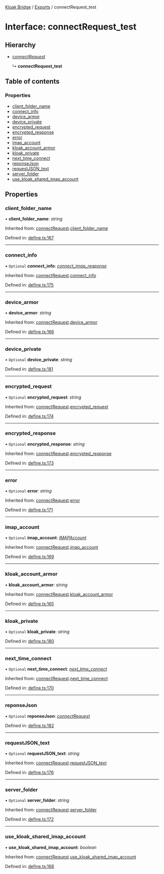 [Kloak Bridge](../README.md) / [Exports](../modules.md) / connectRequest_test

# Interface: connectRequest\_test

## Hierarchy

* [*connectRequest*](connectrequest.md)

  ↳ **connectRequest_test**

## Table of contents

### Properties

- [client\_folder\_name](connectrequest_test.md#client_folder_name)
- [connect\_info](connectrequest_test.md#connect_info)
- [device\_armor](connectrequest_test.md#device_armor)
- [device\_private](connectrequest_test.md#device_private)
- [encrypted\_request](connectrequest_test.md#encrypted_request)
- [encrypted\_response](connectrequest_test.md#encrypted_response)
- [error](connectrequest_test.md#error)
- [imap\_account](connectrequest_test.md#imap_account)
- [kloak\_account\_armor](connectrequest_test.md#kloak_account_armor)
- [kloak\_private](connectrequest_test.md#kloak_private)
- [next\_time\_connect](connectrequest_test.md#next_time_connect)
- [reponseJson](connectrequest_test.md#reponsejson)
- [requestJSON\_text](connectrequest_test.md#requestjson_text)
- [server\_folder](connectrequest_test.md#server_folder)
- [use\_kloak\_shared\_imap\_account](connectrequest_test.md#use_kloak_shared_imap_account)

## Properties

### client\_folder\_name

• **client\_folder\_name**: *string*

Inherited from: [connectRequest](connectrequest.md).[client_folder_name](connectrequest.md#client_folder_name)

Defined in: [define.ts:167](https://github.com/CoNET-project/kloak-bridge/blob/85792bb/src/define.ts#L167)

___

### connect\_info

• `Optional` **connect\_info**: [*connect\_imap\_reqponse*](connect_imap_reqponse.md)

Inherited from: [connectRequest](connectrequest.md).[connect_info](connectrequest.md#connect_info)

Defined in: [define.ts:175](https://github.com/CoNET-project/kloak-bridge/blob/85792bb/src/define.ts#L175)

___

### device\_armor

• **device\_armor**: *string*

Inherited from: [connectRequest](connectrequest.md).[device_armor](connectrequest.md#device_armor)

Defined in: [define.ts:166](https://github.com/CoNET-project/kloak-bridge/blob/85792bb/src/define.ts#L166)

___

### device\_private

• `Optional` **device\_private**: *string*

Defined in: [define.ts:181](https://github.com/CoNET-project/kloak-bridge/blob/85792bb/src/define.ts#L181)

___

### encrypted\_request

• `Optional` **encrypted\_request**: *string*

Inherited from: [connectRequest](connectrequest.md).[encrypted_request](connectrequest.md#encrypted_request)

Defined in: [define.ts:174](https://github.com/CoNET-project/kloak-bridge/blob/85792bb/src/define.ts#L174)

___

### encrypted\_response

• `Optional` **encrypted\_response**: *string*

Inherited from: [connectRequest](connectrequest.md).[encrypted_response](connectrequest.md#encrypted_response)

Defined in: [define.ts:173](https://github.com/CoNET-project/kloak-bridge/blob/85792bb/src/define.ts#L173)

___

### error

• `Optional` **error**: *string*

Inherited from: [connectRequest](connectrequest.md).[error](connectrequest.md#error)

Defined in: [define.ts:171](https://github.com/CoNET-project/kloak-bridge/blob/85792bb/src/define.ts#L171)

___

### imap\_account

• `Optional` **imap\_account**: [*IMAPAccount*](imapaccount.md)

Inherited from: [connectRequest](connectrequest.md).[imap_account](connectrequest.md#imap_account)

Defined in: [define.ts:169](https://github.com/CoNET-project/kloak-bridge/blob/85792bb/src/define.ts#L169)

___

### kloak\_account\_armor

• **kloak\_account\_armor**: *string*

Inherited from: [connectRequest](connectrequest.md).[kloak_account_armor](connectrequest.md#kloak_account_armor)

Defined in: [define.ts:165](https://github.com/CoNET-project/kloak-bridge/blob/85792bb/src/define.ts#L165)

___

### kloak\_private

• `Optional` **kloak\_private**: *string*

Defined in: [define.ts:180](https://github.com/CoNET-project/kloak-bridge/blob/85792bb/src/define.ts#L180)

___

### next\_time\_connect

• `Optional` **next\_time\_connect**: [*next\_time\_connect*](next_time_connect.md)

Inherited from: [connectRequest](connectrequest.md).[next_time_connect](connectrequest.md#next_time_connect)

Defined in: [define.ts:170](https://github.com/CoNET-project/kloak-bridge/blob/85792bb/src/define.ts#L170)

___

### reponseJson

• `Optional` **reponseJson**: [*connectRequest*](connectrequest.md)

Defined in: [define.ts:182](https://github.com/CoNET-project/kloak-bridge/blob/85792bb/src/define.ts#L182)

___

### requestJSON\_text

• `Optional` **requestJSON\_text**: *string*

Inherited from: [connectRequest](connectrequest.md).[requestJSON_text](connectrequest.md#requestjson_text)

Defined in: [define.ts:176](https://github.com/CoNET-project/kloak-bridge/blob/85792bb/src/define.ts#L176)

___

### server\_folder

• `Optional` **server\_folder**: *string*

Inherited from: [connectRequest](connectrequest.md).[server_folder](connectrequest.md#server_folder)

Defined in: [define.ts:172](https://github.com/CoNET-project/kloak-bridge/blob/85792bb/src/define.ts#L172)

___

### use\_kloak\_shared\_imap\_account

• **use\_kloak\_shared\_imap\_account**: *boolean*

Inherited from: [connectRequest](connectrequest.md).[use_kloak_shared_imap_account](connectrequest.md#use_kloak_shared_imap_account)

Defined in: [define.ts:168](https://github.com/CoNET-project/kloak-bridge/blob/85792bb/src/define.ts#L168)
